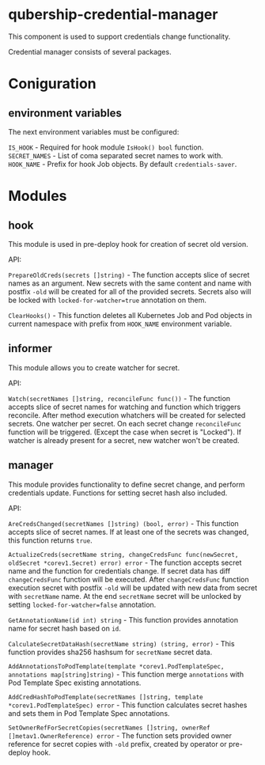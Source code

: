 # qubership-credential-manager

This component is used to support credentials change functionality.

Credential manager consists of several packages.

# Coniguration

## environment variables
The next environment variables must be configured:

`IS_HOOK` - Required for hook module `IsHook() bool` function.  
`SECRET_NAMES` - List of coma separated secret names to work with.  
`HOOK_NAME` - Prefix for hook Job objects. By default `credentials-saver`.  

# Modules

## hook
This module is used in pre-deploy hook for creation of secret old version.

API:

`PrepareOldCreds(secrets []string)` - The function accepts slice of secret names as an argument.
New secrets with the same content and name with postfix `-old` will be created for all of the provided secrets.
Secrets also will be locked with `locked-for-watcher=true` annotation on them.

`ClearHooks()` - This function deletes all Kubernetes Job and Pod objects in current namespace with prefix from `HOOK_NAME` environment variable.

## informer
This module allows you to create watcher for secret.

API:

`Watch(secretNames []string, reconcileFunc func())` - The function accepts slice of secret names for watching and function which triggers reconcile.
After method execution whatchers will be created for selected secrets. One watcher per secret. On each secret change `reconcileFunc` function will be triggered. (Except the case when secret is "Locked"). If watcher is already present for a secret, new watcher won't be created.

## manager
This module provides functionality to define secret change, and perform credentials update. Functions for setting secret hash also included.

API:

`AreCredsChanged(secretNames []string) (bool, error)` - This function accepts slice of secret names. If at least one of the secrets was changed,
this function returns `true`.

`ActualizeCreds(secretName string, changeCredsFunc func(newSecret, oldSecret *corev1.Secret) error) error` - The function accepts secret name and the function for credentials change. If secret data has diff `changeCredsFunc` function will be executed. After `changeCredsFunc` function execution secret with postfix `-old` will be updated with new data from secret with `secretName` name. At the end `secretName` secret will be unlocked by setting `locked-for-watcher=false` annotation.

`GetAnnotationName(id int) string` - This function provides annotation name for secret hash based on `id`.

`CalculateSecretDataHash(secretName string) (string, error)` - This function provides sha256 hashsum for `secretName` secret data.

`AddAnnotationsToPodTemplate(template *corev1.PodTemplateSpec, annotations map[string]string)` - This function merge `annotations` with Pod Template Spec existing annotations.

`AddCredHashToPodTemplate(secretNames []string, template *corev1.PodTemplateSpec) error` - This function calculates secret hashes and sets them in  Pod Template Spec annotations.

`SetOwnerRefForSecretCopies(secretNames []string, ownerRef []metav1.OwnerReference) error` - The function sets provided owner reference for secret copies with `-old` prefix, created by operator or pre-deploy hook.